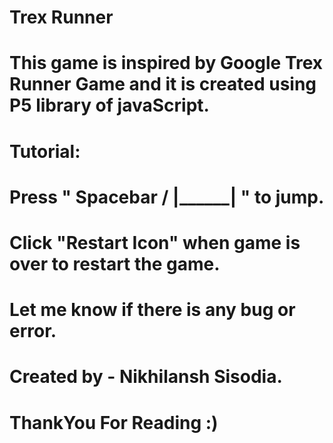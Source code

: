 # Trex Runner
# This game is inspired by Google Trex Runner Game and it is created using P5 library of javaScript.
# Tutorial:
# Press " Spacebar /  |______| " to jump.
# Click "Restart Icon" when game is over to restart the game.
# Let me know if there is any bug or error.
# Created by - Nikhilansh Sisodia.
# ThankYou For Reading :) 

